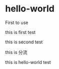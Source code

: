 # hello-world
First to use

this is first test

this is second test

this is 分流

this is hello-world test

